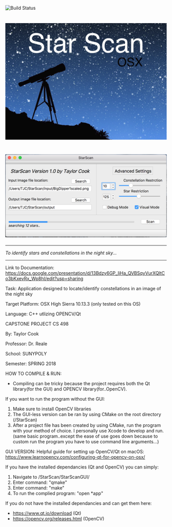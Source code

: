 ![Build Status](https://data.kitware.com/api/v1/item/5d3621dd877dfcc902244b65/download?maxAge=2592000)

# <img src="Capture.PNG" alt="headline"/>
#
# <img src="capture2.png" alt="headline2"/>
********************************************************************
*To identify stars and constellations in the night sky...*
********************************************************************
Link to Documentation: https://docs.google.com/presentation/d/13Bdzy6GP_IiHa_QVBSqyVurXQltCo3bKxevRx_Wp8hI/edit?usp=sharing

Task: Application designed to locate/identify constellations in an image of the night sky

Target Platform: OSX High Sierra 10.13.3 (only tested on this OS)

Language: C++ utlizing OPENCV/Qt

CAPSTONE PROJECT CS 498

By: Taylor Cook

Professor: Dr. Reale

School: SUNYPOLY

Semester: SPRING 2018

HOW TO COMPILE & RUN:
- Compiling can be tricky because the project requires both the Qt library(for the GUI) and OPENCV library(for..OpenCV). 

If you want to run the program without the GUI:
1. Make sure to install OpenCV libraries
2. The GUI-less version can be ran by using CMake on the root directory (/StarScan)
3. After a project file has been created by using CMake, run the program with your method of choice. 
I personally use Xcode to develop and run. (same basic program..except the ease of use goes down because to custom run the program you have to use command line arguments...)

GUI VERSION:
Helpful guide for setting up OpenCV/Qt on macOS: https://www.learnopencv.com/configuring-qt-for-opencv-on-osx/

If you have the installed dependancies (Qt and OpenCV) you can simply:

1. Navigate to /StarScan/StarScanGUI/
2. Enter command: "qmake"
3. Enter command: "make"
4. To run the complied program: "open *app"

If you do not have the installed dependancies and can get them here:
- https://www.qt.io/download (Qt)
- https://opencv.org/releases.html (OpenCV)
